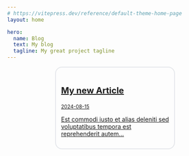 ```yaml
---
# https://vitepress.dev/reference/default-theme-home-page
layout: home

hero:
  name: Blog
  text: My blog
  tagline: My great project tagline
---
```


<a href="/articles/article-1" style="display: block; width:50%; margin: auto; padding: .75rem; border: 2px #e5e7eb solid; border-radius: 1rem;">
    <h2 style="font-size: 1.25rem; line-height: 1.75rem; font-weight: 700;">My new Article</h2>
    <small>2024-08-15</small>
    <p>Est commodi iusto et alias deleniti sed voluptatibus tempora est reprehenderit autem...</p>
</a>
